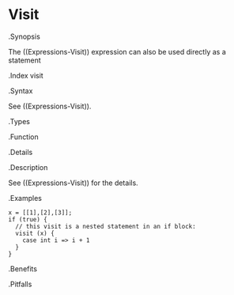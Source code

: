 # Visit

.Synopsis

The ((Expressions-Visit)) expression can also be used directly as a statement

.Index
visit

.Syntax 

See ((Expressions-Visit)).

.Types

.Function

.Details

.Description

See ((Expressions-Visit)) for the details.

.Examples
```rascal-shell
x = [[1],[2],[3]];
if (true) {
  // this visit is a nested statement in an if block:
  visit (x) {
    case int i => i + 1
  }
}
```

.Benefits

.Pitfalls

